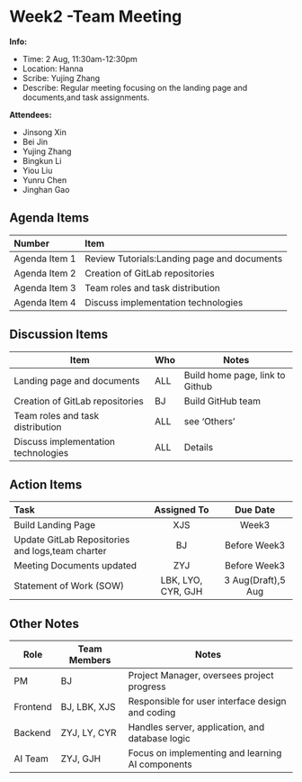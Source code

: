 # Week2 -Team Meeting
**Info:**
- Time: 2 Aug, 11:30am-12:30pm
- Location: Hanna
- Scribe: Yujing Zhang
- Describe: Regular meeting focusing on the landing page and documents,and task assignments.

**Attendees:**
- Jinsong Xin
- Bei Jin
- Yujing Zhang
- Bingkun Li
- Yiou Liu
- Yunru Chen
- Jinghan Gao


## Agenda Items
| Number        | Item                                        |
|:--------------|:--------------------------------------------|
| Agenda Item 1 | Review Tutorials:Landing page and documents |
| Agenda Item 2 | Creation of GitLab repositories             |
| Agenda Item 3 | Team roles and task distribution            |
| Agenda Item 4 | Discuss implementation technologies         |


## Discussion Items
| Item                    | Who | Notes                           |
|-------------------------|-----|---------------------------------|
| Landing page and documents | ALL | Build home page, link to Github |
| Creation of GitLab repositories  | BJ  | Build GitHub team               |
| Team roles and task distribution | ALL | see ‘Others’                    |
| Discuss implementation technologies | ALL | Details                         |


## Action Items

| Task                                             |    Assigned To     |Due Date       |
|:-------------------------------------------------|:------------------:|:--------------:|
| Build Landing Page                               |        XJS         |Week3           |
| Update GitLab Repositories and logs,team charter |         BJ         |Before Week3  |
| Meeting Documents updated                        |        ZYJ         |Before Week3    |
| Statement of Work (SOW)                          | LBK, LYO, CYR, GJH | 3 Aug(Draft),5 Aug           |

## Other Notes
| Role      | Team Members     | Notes                                            |
|-----------|------------------|--------------------------------------------------|
| PM        | BJ               | Project Manager, oversees project progress       |
| Frontend  | BJ, LBK, XJS     | Responsible for user interface design and coding |
| Backend   | ZYJ, LY, CYR     | Handles server, application, and database logic  |
| AI Team   | ZYJ, GJH         | Focus on implementing and learning AI components |
